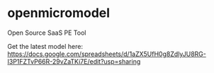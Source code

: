 # openmicromodel
Open Source SaaS PE Tool

Get the latest model here: https://docs.google.com/spreadsheets/d/1aZX5UfH0g8ZdlyJU8RG-I3P1FZTvP66R-29vZaTKi7E/edit?usp=sharing

